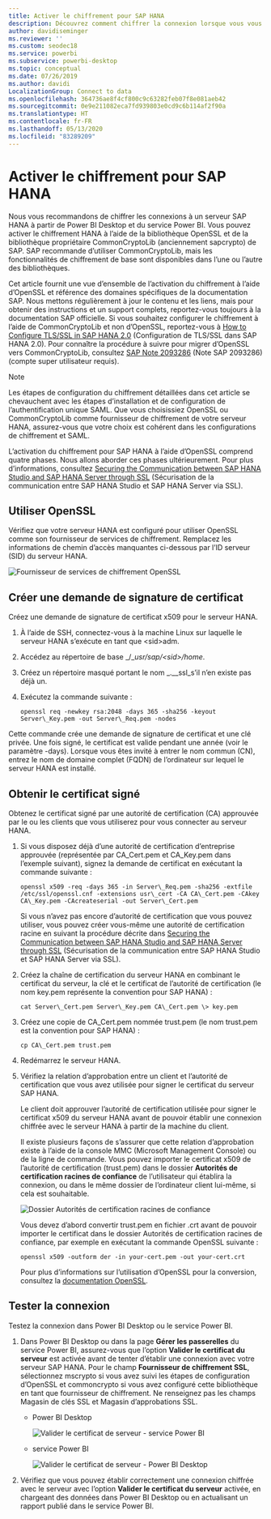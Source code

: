 ```yaml
---
title: Activer le chiffrement pour SAP HANA
description: Découvrez comment chiffrer la connexion lorsque vous vous connectez à un serveur HANA à partir de Power BI à l’aide de l’authentification unique SAML.
author: davidiseminger
ms.reviewer: ''
ms.custom: seodec18
ms.service: powerbi
ms.subservice: powerbi-desktop
ms.topic: conceptual
ms.date: 07/26/2019
ms.author: davidi
LocalizationGroup: Connect to data
ms.openlocfilehash: 364736ae8f4cf800c9c63282feb07f8e081aeb42
ms.sourcegitcommit: 0e9e211082eca7fd939803e0cd9c6b114af2f90a
ms.translationtype: HT
ms.contentlocale: fr-FR
ms.lasthandoff: 05/13/2020
ms.locfileid: "83289209"
---
```

# <a name="enable-encryption-for-sap-hana"></a>Activer le chiffrement pour SAP HANA

Nous vous recommandons de chiffrer les connexions à un serveur SAP HANA à partir de Power BI Desktop et du service Power BI. Vous pouvez activer le chiffrement HANA à l’aide de la bibliothèque OpenSSL et de la bibliothèque propriétaire CommonCryptoLib (anciennement sapcrypto) de SAP. SAP recommande d’utiliser CommonCryptoLib, mais les fonctionnalités de chiffrement de base sont disponibles dans l’une ou l’autre des bibliothèques.

Cet article fournit une vue d’ensemble de l’activation du chiffrement à l’aide d’OpenSSL et référence des domaines spécifiques de la documentation SAP. Nous mettons régulièrement à jour le contenu et les liens, mais pour obtenir des instructions et un support complets, reportez-vous toujours à la documentation SAP officielle. Si vous souhaitez configurer le chiffrement à l’aide de CommonCryptoLib et non d’OpenSSL, reportez-vous à [How to Configure TLS/SSL in SAP HANA 2.0](https://blogs.sap.com/2018/11/13/how-to-configure-tlsssl-in-sap-hana-2.0/) (Configuration de TLS/SSL dans SAP HANA 2.0). Pour connaître la procédure à suivre pour migrer d’OpenSSL vers CommonCryptoLib, consultez [SAP Note 2093286](https://launchpad.support.sap.com/#/notes/2093286) (Note SAP 2093286) (compte super utilisateur requis).

> [!NOTE]
> Les étapes de configuration du chiffrement détaillées dans cet article se chevauchent avec les étapes d’installation et de configuration de l’authentification unique SAML. Que vous choisissiez OpenSSL ou CommonCryptoLib comme fournisseur de chiffrement de votre serveur HANA, assurez-vous que votre choix est cohérent dans les configurations de chiffrement et SAML.

L’activation du chiffrement pour SAP HANA à l’aide d’OpenSSL comprend quatre phases. Nous allons aborder ces phases ultérieurement.  Pour plus d’informations, consultez [Securing the Communication between SAP HANA Studio and SAP HANA Server through SSL](https://blogs.sap.com/2015/09/28/securing-the-communication-between-sap-hana-studio-and-sap-hana-server-through-ssl/) (Sécurisation de la communication entre SAP HANA Studio et SAP HANA Server via SSL).

## <a name="use-openssl"></a>Utiliser OpenSSL

Vérifiez que votre serveur HANA est configuré pour utiliser OpenSSL comme son fournisseur de services de chiffrement. Remplacez les informations de chemin d’accès manquantes ci-dessous par l’ID serveur (SID) du serveur HANA.

![Fournisseur de services de chiffrement OpenSSL](media/desktop-sap-hana-encryption/ssl-crypto-provider.png)

## <a name="create-a-certificate-signing-request"></a>Créer une demande de signature de certificat

Créez une demande de signature de certificat x509 pour le serveur HANA.

1. À l’aide de SSH, connectez-vous à la machine Linux sur laquelle le serveur HANA s’exécute en tant que \<sid\>adm.

1. Accédez au répertoire de base _/__usr/sap/\<sid\>/home_.

1. Créez un répertoire masqué portant le nom _.__ssl_s’il n’en existe pas déjà un.

1. Exécutez la commande suivante :

    ```
    openssl req -newkey rsa:2048 -days 365 -sha256 -keyout Server\_Key.pem -out Server\_Req.pem -nodes
    ```

Cette commande crée une demande de signature de certificat et une clé privée. Une fois signé, le certificat est valide pendant une année (voir le paramètre -days). Lorsque vous êtes invité à entrer le nom commun (CN), entrez le nom de domaine complet (FQDN) de l’ordinateur sur lequel le serveur HANA est installé.

## <a name="get-the-certificate-signed"></a>Obtenir le certificat signé

Obtenez le certificat signé par une autorité de certification (CA) approuvée par le ou les clients que vous utiliserez pour vous connecter au serveur HANA.

1. Si vous disposez déjà d’une autorité de certification d’entreprise approuvée (représentée par CA\_Cert.pem et CA\_Key.pem dans l’exemple suivant), signez la demande de certificat en exécutant la commande suivante :

    ```
    openssl x509 -req -days 365 -in Server\_Req.pem -sha256 -extfile /etc/ssl/openssl.cnf -extensions usr\_cert -CA CA\_Cert.pem -CAkey CA\_Key.pem -CAcreateserial -out Server\_Cert.pem
    ```

    Si vous n’avez pas encore d’autorité de certification que vous pouvez utiliser, vous pouvez créer vous-même une autorité de certification racine en suivant la procédure décrite dans [Securing the Communication between SAP HANA Studio and SAP HANA Server through SSL](https://blogs.sap.com/2015/09/28/securing-the-communication-between-sap-hana-studio-and-sap-hana-server-through-ssl/) (Sécurisation de la communication entre SAP HANA Studio et SAP HANA Server via SSL).

1. Créez la chaîne de certification du serveur HANA en combinant le certificat du serveur, la clé et le certificat de l’autorité de certification (le nom key.pem représente la convention pour SAP HANA) :

    ```
    cat Server\_Cert.pem Server\_Key.pem CA\_Cert.pem \> key.pem
    ```

1. Créez une copie de CA\_Cert.pem nommée trust.pem (le nom trust.pem est la convention pour SAP HANA) :

    ```
    cp CA\_Cert.pem trust.pem
    ```

1. Redémarrez le serveur HANA.

1. Vérifiez la relation d’approbation entre un client et l’autorité de certification que vous avez utilisée pour signer le certificat du serveur SAP HANA.

    Le client doit approuver l’autorité de certification utilisée pour signer le certificat x509 du serveur HANA avant de pouvoir établir une connexion chiffrée avec le serveur HANA à partir de la machine du client.

    Il existe plusieurs façons de s’assurer que cette relation d’approbation existe à l’aide de la console MMC (Microsoft Management Console) ou de la ligne de commande. Vous pouvez importer le certificat x509 de l’autorité de certification (trust.pem) dans le dossier **Autorités de certification racines de confiance** de l’utilisateur qui établira la connexion, ou dans le même dossier de l’ordinateur client lui-même, si cela est souhaitable.

    ![Dossier Autorités de certification racines de confiance](media/desktop-sap-hana-encryption/trusted-root-certification.png)

    Vous devez d’abord convertir trust.pem en fichier .crt avant de pouvoir importer le certificat dans le dossier Autorités de certification racines de confiance, par exemple en exécutant la commande OpenSSL suivante :

    ```
    openssl x509 -outform der -in your-cert.pem -out your-cert.crt
    ```
    
    Pour plus d’informations sur l’utilisation d’OpenSSL pour la conversion, consultez la [documentation OpenSSL](https://www.openssl.org/docs/man1.0.2/man3/x509.html).

## <a name="test-the-connection"></a>Tester la connexion

Testez la connexion dans Power BI Desktop ou le service Power BI.

1. Dans Power BI Desktop ou dans la page **Gérer les passerelles** du service Power BI, assurez-vous que l’option **Valider le certificat du serveur** est activée avant de tenter d’établir une connexion avec votre serveur SAP HANA. Pour le champ **Fournisseur de chiffrement SSL**, sélectionnez mscrypto si vous avez suivi les étapes de configuration d’OpenSSL et commoncrypto si vous avez configuré cette bibliothèque en tant que fournisseur de chiffrement. Ne renseignez pas les champs Magasin de clés SSL et Magasin d’approbations SSL.

    - Power BI Desktop

        ![Valider le certificat de serveur - service Power BI](media/desktop-sap-hana-encryption/validate-server-certificate-service.png)

    - service Power BI

        ![Valider le certificat de serveur - Power BI Desktop](media/desktop-sap-hana-encryption/validate-server-certificate-desktop.png)

1. Vérifiez que vous pouvez établir correctement une connexion chiffrée avec le serveur avec l’option **Valider le certificat du serveur** activée, en chargeant des données dans Power BI Desktop ou en actualisant un rapport publié dans le service Power BI.
